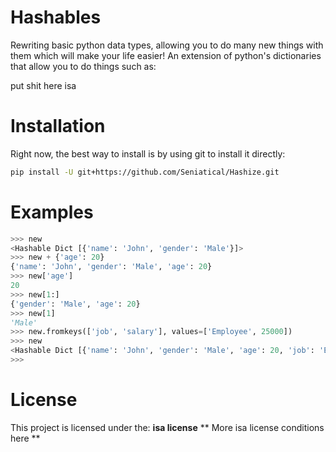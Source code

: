 # Hashables

Rewriting basic python data types, allowing you to do many new things with them which will make your life easier!
An extension of python's dictionaries that allow you to do things such as: 

put shit here isa

# Installation

Right now, the best way to install is by using git to install it directly:
```bash
pip install -U git+https://github.com/Seniatical/Hashize.git
```

# Examples

```py
>>> new
<Hashable Dict [{'name': 'John', 'gender': 'Male'}]>
>>> new + {'age': 20}
{'name': 'John', 'gender': 'Male', 'age': 20}
>>> new['age']
20
>>> new[1:]
{'gender': 'Male', 'age': 20}
>>> new[1]
'Male'
>>> new.fromkeys(['job', 'salary'], values=['Employee', 25000])
>>> new
<Hashable Dict [{'name': 'John', 'gender': 'Male', 'age': 20, 'job': 'Employee', 'salary': 25000}]>
>>> 
```

# License
This project is licensed under the: **isa license**
** More isa license conditions here **


